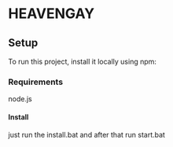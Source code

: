 # HEAVENGAY

## Setup
To run this project, install it locally using npm:
 
### Requirements
node.js

#### Install
just run the install.bat and after that run start.bat
